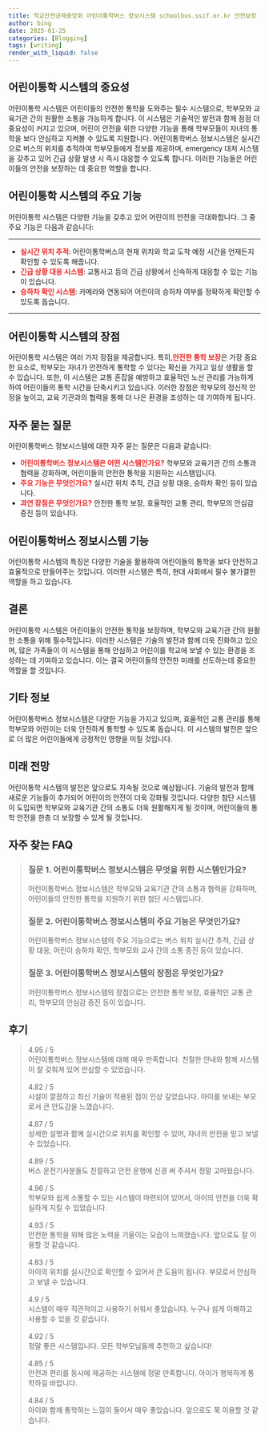 ```yaml
---
title: 학교안전공제중앙회 어린이통학버스 정보시스템 schoolbus.ssif.or.kr 안전보장
author: bing
date: 2025-01-25
categories: [Blogging]
tags: [writing]
render_with_liquid: false
---
```



<h2 id='어린이통학시스템의중요성'>어린이통학 시스템의 중요성</h2>

<p>어린이통학 시스템은 어린이들의 안전한 통학을 도와주는 필수 시스템으로, 학부모와 교육기관 간의 원활한 소통을 가능하게 합니다. 이 시스템은 기술적인 발전과 함께 점점 더 중요성이 커지고 있으며, 어린이 안전을 위한 다양한 기능을 통해 학부모들이 자녀의 통학을 보다 안심하고 지켜볼 수 있도록 지원합니다. 어린이통학버스 정보시스템은 실시간으로 버스의 위치를 추적하여 학부모들에게 정보를 제공하며, emergency 대처 시스템을 갖추고 있어 긴급 상황 발생 시 즉시 대응할 수 있도록 합니다. 이러한 기능들은 어린이들의 안전을 보장하는 데 중요한 역할을 합니다.</p>

<h2 id='주요기능'>어린이통학 시스템의 주요 기능</h2>

<p>어린이통학 시스템은 다양한 기능을 갖추고 있어 어린이의 안전을 극대화합니다. 그 중 주요 기능은 다음과 같습니다:</p>

<hr />

<ul>
    <li><b><span style="color: #ee2323;">실시간 위치 추적</span></b>: 어린이통학버스의 현재 위치와 학교 도착 예정 시간을 언제든지 확인할 수 있도록 해줍니다.</li>
    <li><b><span style="color: #ee2323;">긴급 상황 대응 시스템</span></b>: 교통사고 등의 긴급 상황에서 신속하게 대응할 수 있는 기능이 있습니다.</li>
    <li><b><span style="color: #ee2323;">승하차 확인 시스템</span></b>: 카메라와 연동되어 어린이의 승하차 여부를 정확하게 확인할 수 있도록 돕습니다.</li>
</ul>

<hr />

<h2 id='장점'>어린이통학 시스템의 장점</h2>

<p>어린이통학 시스템은 여러 가지 장점을 제공합니다. 특히,<b><span style="color: #ee2323;">안전한 통학 보장</span></b>은 가장 중요한 요소로, 학부모는 자녀가 안전하게 통학할 수 있다는 확신을 가지고 일상 생활을 할 수 있습니다. 또한, 이 시스템은 교통 혼잡을 예방하고 효율적인 노선 관리를 가능하게 하여 어린이들의 통학 시간을 단축시키고 있습니다. 이러한 장점은 학부모의 정신적 안정을 높이고, 교육 기관과의 협력을 통해 더 나은 환경을 조성하는 데 기여하게 됩니다.</p>

<h2 id='자주묻는질문'>자주 묻는 질문</h2>

<p>어린이통학버스 정보시스템에 대한 자주 묻는 질문은 다음과 같습니다:</p>

<ul>
    <li><b><span style="color: #ee2323;">어린이통학버스 정보시스템은 어떤 시스템인가요?</span></b> 학부모와 교육기관 간의 소통과 협력을 강화하며, 어린이들의 안전한 통학을 지원하는 시스템입니다.</li>
    <li><b><span style="color: #ee2323;">주요 기능은 무엇인가요?</span></b> 실시간 위치 추적, 긴급 상황 대응, 승하차 확인 등이 있습니다.</li>
    <li><b><span style="color: #ee2323;">과연 장점은 무엇인가요?</span></b> 안전한 통학 보장, 효율적인 교통 관리, 학부모의 안심감 증진 등이 있습니다.</li>
</ul>

<h2 id='정보시스템기능'>어린이통학버스 정보시스템 기능</h2>

<p>어린이통학 시스템의 특징은 다양한 기술을 활용하여 어린이들의 통학을 보다 안전하고 효율적으로 만들어주는 것입니다. 이러한 시스템은 특히, 현대 사회에서 필수 불가결한 역할을 하고 있습니다.</p>

<h2 id='결론'>결론</h2>

<p>어린이통학 시스템은 어린이들의 안전한 통학을 보장하며, 학부모와 교육기관 간의 원활한 소통을 위해 필수적입니다. 이러한 시스템은 기술의 발전과 함께 더욱 진화하고 있으며, 많은 가족들이 이 시스템을 통해 안심하고 어린이를 학교에 보낼 수 있는 환경을 조성하는 데 기여하고 있습니다. 이는 결국 어린이들의 안전한 미래를 선도하는데 중요한 역할을 할 것입니다.</p>

<h2 id='기타정보'>기타 정보</h2>

<p>어린이통학버스 정보시스템은 다양한 기능을 가지고 있으며, 효율적인 교통 관리를 통해 학부모와 어린이는 더욱 안전하게 통학할 수 있도록 돕습니다. 이 시스템의 발전은 앞으로 더 많은 어린이들에게 긍정적인 영향을 미칠 것입니다.</p>

<h2 id='미래전망'>미래 전망</h2>

<p>어린이통학 시스템의 발전은 앞으로도 지속될 것으로 예상됩니다. 기술의 발전과 함께 새로운 기능들이 추가되어 어린이의 안전이 더욱 강화될 것입니다. 다양한 첨단 시스템이 도입되면 학부모와 교육기관 간의 소통도 더욱 원활해지게 될 것이며, 어린이들의 통학 안전을 한층 더 보장할 수 있게 될 것입니다.</p>


<h2 id='자주_찾는_FAQ'>자주 찾는 FAQ</h2>
<div itemscope="" itemtype="https://schema.org/FAQPage"> 
<blockquote> 
<div itemscope="" itemprop="mainEntity" itemtype="https://schema.org/Question"> 
<h3 itemprop="name">질문 1. 어린이통학버스 정보시스템은 무엇을 위한 시스템인가요?</h3> 
<div itemscope="" itemprop="acceptedAnswer" itemtype="https://schema.org/Answer"> 
<span itemprop="text"> 
<p>어린이통학버스 정보시스템은 학부모와 교육기관 간의 소통과 협력을 강화하며, 어린이들의 안전한 통학을 지원하기 위한 첨단 시스템입니다.</p> 
</span> 
</div> 
</div> 
<div itemscope="" itemprop="mainEntity" itemtype="https://schema.org/Question"> 
<h3 itemprop="name">질문 2. 어린이통학버스 정보시스템의 주요 기능은 무엇인가요?</h3> 
<div itemscope="" itemprop="acceptedAnswer" itemtype="https://schema.org/Answer"> 
<span itemprop="text"> 
<p>어린이통학버스 정보시스템의 주요 기능으로는 버스 위치 실시간 추적, 긴급 상황 대응, 어린이 승하차 확인, 학부모와 교사 간의 소통 증진 등이 있습니다.</p> 
</span> 
</div> 
</div> 
<div itemscope="" itemprop="mainEntity" itemtype="https://schema.org/Question"> 
<h3 itemprop="name">질문 3. 어린이통학버스 정보시스템의 장점은 무엇인가요?</h3> 
<div itemscope="" itemprop="acceptedAnswer" itemtype="https://schema.org/Answer"> 
<span itemprop="text"> 
<p>어린이통학버스 정보시스템의 장점으로는 안전한 통학 보장, 효율적인 교통 관리, 학부모의 안심감 증진 등이 있습니다.</p> 
</span> 
</div> 
</div> 
</blockquote> 
</div>
<h2 id='후기'>후기</h2>
<div itemscope itemtype="https://schema.org/Product">
  <blockquote>
  <div itemprop="review" itemscope itemtype="https://schema.org/Review">
      <div itemprop="reviewRating" itemscope itemtype="https://schema.org/Rating"> <span itemprop="ratingValue">4.95</span> / <span itemprop="bestRating">5</span> </div>
      <span itemprop="reviewBody">어린이통학버스 정보시스템에 대해 매우 만족합니다. 친절한 안내와 함께 시스템이 잘 갖춰져 있어 안심할 수 있었습니다.</span>
  </div>
  <br>
  <div itemprop="review" itemscope itemtype="https://schema.org/Review">
      <div itemprop="reviewRating" itemscope itemtype="https://schema.org/Rating"> <span itemprop="ratingValue">4.82</span> / <span itemprop="bestRating">5</span> </div>
      <span itemprop="reviewBody">시설이 깔끔하고 최신 기술이 적용된 점이 인상 깊었습니다. 아이를 보내는 부모로서 큰 안도감을 느꼈습니다.</span>
  </div>
  <br>
  <div itemprop="review" itemscope itemtype="https://schema.org/Review">
      <div itemprop="reviewRating" itemscope itemtype="https://schema.org/Rating"> <span itemprop="ratingValue">4.87</span> / <span itemprop="bestRating">5</span> </div>
      <span itemprop="reviewBody">상세한 설명과 함께 실시간으로 위치를 확인할 수 있어, 자녀의 안전을 믿고 보낼 수 있었습니다.</span>
  </div>
  <br>
  <div itemprop="review" itemscope itemtype="https://schema.org/Review">
      <div itemprop="reviewRating" itemscope itemtype="https://schema.org/Rating"> <span itemprop="ratingValue">4.89</span> / <span itemprop="bestRating">5</span> </div>
      <span itemprop="reviewBody">버스 운전기사분들도 친절하고 안전 운행에 신경 써 주셔서 정말 고마웠습니다.</span>
  </div>
  <br>
  <div itemprop="review" itemscope itemtype="https://schema.org/Review">
      <div itemprop="reviewRating" itemscope itemtype="https://schema.org/Rating"> <span itemprop="ratingValue">4.96</span> / <span itemprop="bestRating">5</span> </div>
      <span itemprop="reviewBody">학부모와 쉽게 소통할 수 있는 시스템이 마련되어 있어서, 아이의 안전을 더욱 확실하게 지킬 수 있었습니다.</span>
  </div>
  <br>
  <div itemprop="review" itemscope itemtype="https://schema.org/Review">
      <div itemprop="reviewRating" itemscope itemtype="https://schema.org/Rating"> <span itemprop="ratingValue">4.93</span> / <span itemprop="bestRating">5</span> </div>
      <span itemprop="reviewBody">안전한 통학을 위해 많은 노력을 기울이는 모습이 느껴졌습니다. 앞으로도 잘 이용할 것 같습니다.</span>
  </div>
  <br>
  <div itemprop="review" itemscope itemtype="https://schema.org/Review">
      <div itemprop="reviewRating" itemscope itemtype="https://schema.org/Rating"> <span itemprop="ratingValue">4.83</span> / <span itemprop="bestRating">5</span> </div>
      <span itemprop="reviewBody">아이의 위치를 실시간으로 확인할 수 있어서 큰 도움이 됩니다. 부모로서 안심하고 보낼 수 있습니다.</span>
  </div>
  <br>
  <div itemprop="review" itemscope itemtype="https://schema.org/Review">
      <div itemprop="reviewRating" itemscope itemtype="https://schema.org/Rating"> <span itemprop="ratingValue">4.9</span> / <span itemprop="bestRating">5</span> </div>
      <span itemprop="reviewBody">시스템이 매우 직관적이고 사용하기 쉬워서 좋았습니다. 누구나 쉽게 이해하고 사용할 수 있을 것 같습니다.</span>
  </div>
  <br>
  <div itemprop="review" itemscope itemtype="https://schema.org/Review">
      <div itemprop="reviewRating" itemscope itemtype="https://schema.org/Rating"> <span itemprop="ratingValue">4.92</span> / <span itemprop="bestRating">5</span> </div>
      <span itemprop="reviewBody">정말 좋은 시스템입니다. 모든 학부모님들께 추천하고 싶습니다!</span>
  </div>
  <br>
  <div itemprop="review" itemscope itemtype="https://schema.org/Review">
      <div itemprop="reviewRating" itemscope itemtype="https://schema.org/Rating"> <span itemprop="ratingValue">4.85</span> / <span itemprop="bestRating">5</span> </div>
      <span itemprop="reviewBody">안전과 편리를 동시에 제공하는 시스템에 정말 만족합니다. 아이가 행복하게 통학하길 바랍니다.</span>
  </div>
  <br>
  <div itemprop="review" itemscope itemtype="https://schema.org/Review">
      <div itemprop="reviewRating" itemscope itemtype="https://schema.org/Rating"> <span itemprop="ratingValue">4.84</span> / <span itemprop="bestRating">5</span> </div>
      <span itemprop="reviewBody">아이와 함께 통학하는 느낌이 들어서 매우 좋았습니다. 앞으로도 쭉 이용할 것 같습니다.</span>
  </div>
  </blockquote>
</div>
